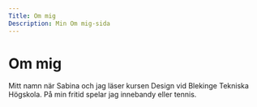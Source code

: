 ```yaml
---
Title: Om mig
Description: Min Om mig-sida
---
```


Om mig
==========================

Mitt namn när Sabina och jag läser kursen Design vid Blekinge Tekniska Högskola. På min fritid spelar jag innebandy eller tennis.
